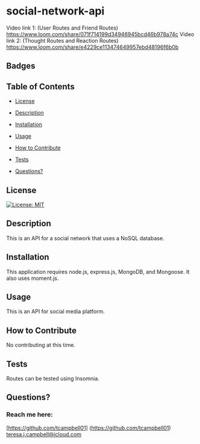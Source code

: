 # social-network-api



Video link 1: (User Routes and Friend Routes) https://www.loom.com/share/071f714199d34946945bcd46b978a74c
Video link 2: (Thought Routes and Reaction Routes) https://www.loom.com/share/e4229ce113474649957ebd48196f6b0b
## Badges



  ## Table of Contents

  * [License](#license)

  * [Description](#description)

  * [Installation](#installation)

  * [Usage](#usage)

  * [How to Contribute](#how-to-contribute)

  * [Tests](#tests)

  * [Questions?](#questions)

  ## License
  [![License: MIT](https://img.shields.io/badge/License-MIT-yellow.svg)](https://opensource.org/licenses/MIT)

  ## Description

 This is an API for a social network that uses a NoSQL database. 

  ## Installation

  This application requires node.js, express.js, MongoDB, and Mongoose. It also uses moment.js. 

  ## Usage

  This is an API for social media platform. 

  ## How to Contribute
  
  No contributing at this time. 

  ## Tests
  Routes can be tested using Insomnia. 

  ## Questions?

  ### Reach me here: 
  [https://github.com/tcampbell01] (https://github.com/tcampbell01)  
  teresa.j.campbell@icloud.com